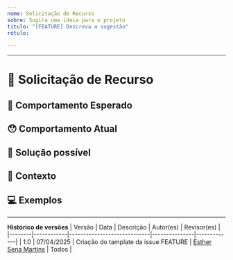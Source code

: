 ```yaml
---
nome: Solicitação de Recurso
sobre: Sugira uma ideia para o projeto
titulo: "[FEATURE] Descreva a sugestão"
rótulo: 

---
```

----

<!---
Obrigado por registrar um problema 😄! Antes de enviar, leia o seguinte:

Pesquise problemas abertos/fechados antes de enviar, pois alguém pode ter perguntado a mesma coisa antes!
-->

# 🙋 Solicitação de Recurso

<!--- Forneça um resumo geral do problema aqui -->

## 🤔 Comportamento Esperado

<!--- Diga-nos como o recurso deve funcionar -->

## 😯 Comportamento Atual

<!--- Explique a diferença do comportamento atual -->


## 💁 Solução possível

<!--- Ideias de como implementar esse recurso ou uma solução/solução alternativa semelhante que já exista -->

## 🔦 Contexto

<!--- Como esse problema afetou você? O que você está tentando realizar? -->

<!--- Fornecer contexto nos ajuda a encontrar uma solução que seja mais útil no mundo real -->

## 💻 Exemplos

<!--- Exemplos nos ajudam a entender melhor o recurso solicitado -->

------

**Histórico de versões**
| Versão | Data       | Descrição                   | Autor(es)     | Revisor(es) |
|--------|------------|-----------------------------|---------------|-------------|
| 1.0    | 07/04/2025 | Criação do tamplate da issue FEATURE | [Esther Sena Martins](https://github.com/esmsena) | Todos |

